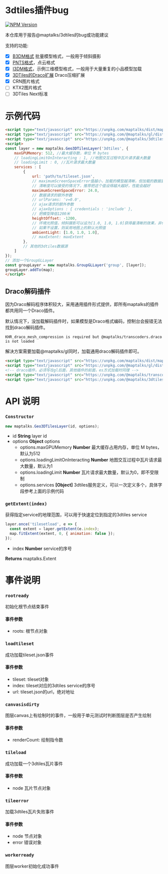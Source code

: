 # 3dtiles插件bug
[![NPM Version](https://img.shields.io/npm/v/@maptalks/3dtiles.svg)](https://github.com/fuzhenn/3dtiles-issues)

本仓库用于报告@maptalks/3dtiles的bug或功能建议

支持的功能:
- [X] [B3DM格式](https://github.com/CesiumGS/3d-tiles/tree/main/specification/TileFormats/Batched3DModel) 批量模型格式，一般用于倾斜摄影
- [X] [PNTS格式](https://github.com/CesiumGS/3d-tiles/tree/main/specification/TileFormats/PointCloud)，点云格式
- [X] [I3DM格式](https://github.com/CesiumGS/3d-tiles/tree/main/specification/TileFormats/Instanced3DModel)，示例三维模型格式，一般用于大量重复的小品模型加载
- [X] [3DTiles的Draco扩展](https://github.com/KhronosGroup/glTF/blob/main/extensions/2.0/Khronos/KHR_draco_mesh_compression/README.md) Draco压缩扩展
- [X] CRN图片格式
- [ ] KTX2图片格式
- [ ] 3DTiles Next标准

# 示例代码
```html
<script type="text/javascript" src="https://unpkg.com/maptalks/dist/maptalks.min.js"></script>
<script type="text/javascript" src="https://unpkg.com/@maptalks/gl/dist/maptalksgl.js"></script>
<script type="text/javascript" src="https://unpkg.com/@maptalks/3dtiles/dist/maptalks.3dtiles.js"></script>
<script>
const layer = new maptalks.Geo3DTilesLayer('3dtiles', {        
    maxGPUMemory: 512, //最大缓存数，单位 M bytes
    // loadingLimitOnInteracting : 1, //地图交互过程中瓦片请求最大数量
    // loadingLimit : 0, //瓦片请求最大数量
    services : [
        {
            url: 'path/to/tileset.json',
            // maximumScreenSpaceError值越小，加载的模型越清晰，但加载的数据量会变大
            // 清晰度可以接受的情况下，推荐把这个值设得越大越好，性能会越好
            maximumScreenSpaceError: 24.0,
            // 数据请求的额外参数
            // urlParams: 'v=0.0',
            // ajax请求的额外参数
            // ajaxOptions : { credentials : 'include' },
            // 把模型降低1200米
            heightOffset: -1200,
            // 环境光照值，倾斜摄影可以设为[1.0, 1.0, 1.0]获得最清晰的效果，非倾斜摄影可以适当降低，例如设为 [0.2, 0.2, 0.2]
            // 如果不设置，则采用地图上的默认光照值
            ambientLight: [1.0, 1.0, 1.0],
            // maxExtent: maxExtent
        },
        // 其他的3dtiles数据源
    ]
});
// 添加一个GroupGLLayer
const groupLayer = new maptalks.GroupGLLayer('group', [layer]);
groupLayer.addTo(map);
</script>
```
## Draco解码插件
因为Draco解码程序体积较大，采用通用插件形式提供，即所有maptalks的插件都共用同一个Draco插件。

默认情况下，没加载解码插件时，如果模型是Draco格式编码，控制台会报错无法找到draco解码插件。
```
KHR_draco_mesh_compression is required but @maptalks/transcoders.draco is not loaded
```
解决方案需要加载@maptalks/gl同时，加载通用draco解码插件即可。
```html
<script type="text/javascript" src="https://unpkg.com/maptalks/dist/maptalks.min.js"></script>
<script type="text/javascript" src="https://unpkg.com/@maptalks/gl/dist/maptalksgl.js"></script>
<!-- draco插件，必须写在gl后面，其他插件的前面，es方式加载时同理 -->
<script type="text/javascript" src="https://unpkg.com/@maptalks/transcoders.draco/dist/transcoders.draco.js"></script>
<script type="text/javascript" src="https://unpkg.com/@maptalks/3dtiles/dist/maptalks.3dtiles.js"></script>
```

# API 说明
### `Constructor`
```javascript
new maptalks.Geo3DTilesLayer(id, options);
```
* id **String** layer id
* options **Object** options
  * options.maxGPUMemory **Number** 最大缓存占用内存，单位 M bytes，默认为512
  * options.loadingLimitOnInteracting **Number** 地图交互过程中瓦片请求最大数量，默认为1
  * options.loadingLimit  **Number** 瓦片请求最大数量，默认为0，即不受限制
  * options.services **[Object]** 3dtiles服务定义，可以一次定义多个，具体字段参考上面的示例代码

### `getExtent(index)`
获得指定service的地理范围，可以用于快速定位到指定的3dtiles service
```js
layer.once('tilesetload', e => {
  const extent = layer.getExtent(e.index);
  map.fitExtent(extent, 0, { animation: false });
});
```
* index **Number** service的序号

**Returns** maptalks.Extent

# 事件说明
### `rootready`
初始化根节点结束事件
#### 事件参数
* roots: 根节点对象

### `loadtileset`
成功加载tileset.json事件
#### 事件参数
* tileset: tileset对象
* index: tileset对应的3dtiles service的序号
* url: tileset.json的url，绝对地址

### `canvasisdirty`
图层canvas上有绘制时的事件，一般用于单元测试时判断图层是否产生绘制
#### 事件参数
* renderCount: 绘制指令数

### `tileload`
成功加载一个3dtiles瓦片事件
#### 事件参数
* node 瓦片节点对象

### `tileerror`
加载3dtiles瓦片失败事件
#### 事件参数
* node 节点对象
* error 错误对象

### `workerready`
图层worker初始化成功事件
